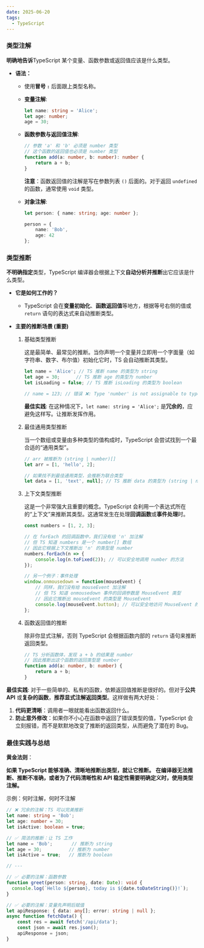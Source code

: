 ```yaml
---
date: 2025-06-20
tags:
  - TypeScript
---
```

### 类型注解

**明确地告诉**TypeScript 某个变量、函数参数或返回值应该是什么类型。

- **语法：**
  - 使用**冒号 `:`** 后面跟上类型名称。

  - **变量注解**:
    ```ts
    let name: string = 'Alice';
    let age: number;
    age = 30;
    ```

  - **函数参数与返回值注解**:
    ```ts
    // 参数 'a' 和 'b' 必须是 number 类型
    // 这个函数的返回值也必须是 number 类型
    function add(a: number, b: number): number {
        return a + b;
    }
    ```
    **注意**：函数返回值的注解是写在参数列表 `()` 后面的。对于返回 `undefined` 的函数，通常使用 `void` 类型。

  - **对象注解**:
    ```ts
    let person: { name: string; age: number };
    
    person = {
        name: 'Bob',
        age: 42
    };
    ```



### 类型推断

**不明确指定**类型，TypeScript 编译器会根据上下文**自动分析并推断**出它应该是什么类型。

- **它是如何工作的？**
  - TypeScript 会在**变量初始化**、**函数返回值**等地方，根据等号右侧的值或 `return` 语句的表达式来自动推断类型。


- **主要的推断场景 (重要)**

  1. 基础类型推断

     这是最简单、最常见的推断。当你声明一个变量并立即用一个字面量（如字符串、数字、布尔值）初始化它时，TS 会自动推断其类型。

     ```ts
     let name = 'Alice'; // TS 推断 name 的类型为 string
     let age = 30;      // TS 推断 age 的类型为 number
     let isLoading = false; // TS 推断 isLoading 的类型为 boolean
     
     // name = 123; // 错误 ❌: Type 'number' is not assignable to type 'string'.
     ```

     **最佳实践**: 在这种情况下，`let name: string = 'Alice';` 是**冗余的**，应避免这样写。让推断发挥作用。

  2. 最佳通用类型推断

     当一个数组或变量由多种类型的值构成时，TypeScript 会尝试找到一个最合适的“通用类型”。

     ```ts
     // arr 被推断为 (string | number)[]
     let arr = [1, 'hello', 2]; 
     
     // 如果找不到最佳通用类型，会推断为联合类型
     let data = [1, 'text', null]; // TS 推断 data 的类型为 (string | number | null)[]
     ```

  3. 上下文类型推断

     这是一个非常强大且重要的概念。TypeScript 会利用一个表达式所在的“上下文”来推断其类型。这通常发生在处理**回调函数**或**事件处理**时。

     ```ts
     const numbers = [1, 2, 3];
     
     // 在 forEach 的回调函数中，我们没有给 'n' 加注解
     // 但 TS 知道 numbers 是一个 number[] 数组
     // 因此它根据上下文推断出 'n' 的类型是 number
     numbers.forEach(n => {
         console.log(n.toFixed(2)); // 可以安全地调用 number 的方法
     });
     
     // 另一个例子：事件处理
     window.onmousedown = function(mouseEvent) {
         // 同样，我们没有给 mouseEvent 加注解
         // 但 TS 知道 onmousedown 事件的回调参数是 MouseEvent 类型
         // 因此它推断出 mouseEvent 的类型是 MouseEvent
         console.log(mouseEvent.button); // 可以安全地访问 MouseEvent 的属性
     };
     ```

  4. 函数返回值的推断

     除非你显式注解，否则 TypeScript 会根据函数内部的 `return` 语句来推断返回类型。

     ```ts
     // TS 分析函数体，发现 a + b 的结果是 number
     // 因此推断出这个函数的返回类型是 number
     function add(a: number, b: number) { 
         return a + b;
     }
     ```


**最佳实践**: 对于一些简单的、私有的函数，依赖返回值推断是很好的。但对于**公共 API** 或**复杂的函数**，**推荐显式注解返回类型**。这样做有两大好处：
1. **代码更清晰**：调用者一眼就能看出函数返回什么。
2. **防止意外修改**：如果你不小心在函数中返回了错误类型的值，TypeScript 会立刻报错，而不是默默地改变了推断的返回类型，从而避免了潜在的 Bug。



### 最佳实践与总结

**黄金法则**：

**如果 TypeScript 能够准确、清晰地推断出类型，就让它推断。** **在编译器无法推断、推断不准确，或者为了代码清晰性和 API 稳定性需要明确定义时，使用类型注解。**

示例：何时注解，何时不注解

```ts
// ❌ 冗余的注解：TS 可以完美推断
let name: string = 'Bob'; 
let age: number = 30;
let isActive: boolean = true;

// ✅ 简洁的推断：让 TS 工作
let name = 'Bob';       // 推断为 string
let age = 30;          // 推断为 number
let isActive = true;   // 推断为 boolean

// ---

// ✅ 必要的注解：函数参数
function greet(person: string, date: Date): void {
  console.log(`Hello ${person}, today is ${date.toDateString()}!`);
}

// ✅ 必要的注解：变量先声明后赋值
let apiResponse: { data: any[]; error: string | null };
async function fetchData() {
    const res = await fetch('/api/data');
    const json = await res.json();
    apiResponse = json;
}
```



